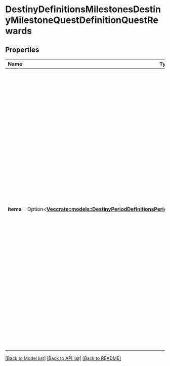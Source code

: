 # DestinyDefinitionsMilestonesDestinyMilestoneQuestDefinitionQuestRewards

## Properties

Name | Type | Description | Notes
------------ | ------------- | ------------- | -------------
**items** | Option<[**Vec<crate::models::DestinyPeriodDefinitionsPeriodMilestonesPeriodDestinyMilestoneQuestRewardItem>**](Destiny.Definitions.Milestones.DestinyMilestoneQuestRewardItem.md)> | The items that represent your reward for completing the quest.  Be warned, these could be \"dummy\" items: items that are only used to render a good-looking in-game tooltip, but aren't the actual items themselves.  For instance, when experience is given there's often a dummy item representing \"experience\", with quantity being the amount of experience you got. We don't have a programmatic association between those and whatever Progression is actually getting that experience... yet. | [optional]

[[Back to Model list]](../README.md#documentation-for-models) [[Back to API list]](../README.md#documentation-for-api-endpoints) [[Back to README]](../README.md)


